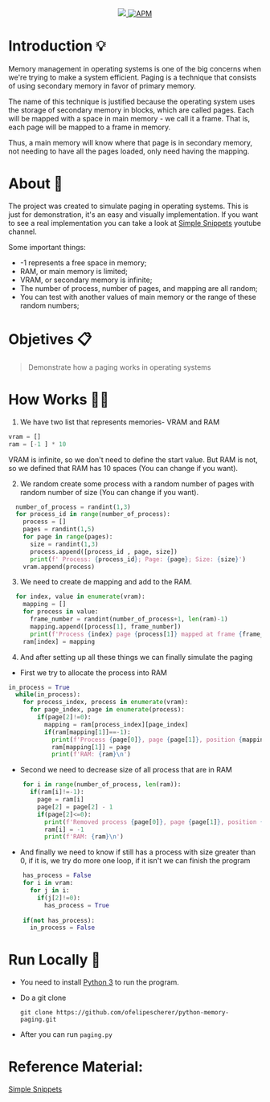 <div align=center>
<a href="https://www.python.org">
<img src="https://img.shields.io/badge/python-3.7-informational">
</a>
<a href="https://opensource.org/licenses/MIT">
<img alt="APM" src="https://img.shields.io/apm/l/vim-mode">
</a>
</div>      
      
# Introduction 💡
Memory management in operating systems is one of the big concerns when we're trying to make a system efficient. Paging is a technique that consists of using secondary memory in favor of primary memory.

The name of this technique is justified because the operating system uses the storage of secondary memory in blocks, which are called pages. Each will be mapped with a space in main memory - we call it a frame. That is, each page will be mapped to a frame in memory.

Thus, a main memory will know where that page is in secondary memory, not needing to have all the pages loaded, only need having the mapping.

# About 📘
The project was created to simulate paging in operating systems. This is just for demonstration, it's an easy and visually implementation. If you want to see a real implementation you can take a look at [Simple Snippets](https://www.youtube.com/watch?v=pJ6qrCB8pDw) youtube channel.

Some important things:
- -1 represents a free space in memory;
- RAM, or main memory is limited;
- VRAM, or secondary memory is infinite;
- The number of process, number of pages, and mapping are all random;
- You can test with another values of main memory or the range of these random numbers;

# Objetives 📋

> Demonstrate how a paging works in operating systems

# How Works 👨‍🏫

1. We have two list that represents memories- VRAM and RAM
```python
vram = []
ram = [-1 ] * 10
```
VRAM is infinite, so we don't need to define the start value. But RAM is not, so we defined that RAM has 10 spaces (You can change if you want).

2. We random create some process with a random number of pages with random number of size (You can change if you want).
```python
  number_of_process = randint(1,3)
  for process_id in range(number_of_process):
    process = []
    pages = randint(1,5)
    for page in range(pages):
      size = randint(1,3)
      process.append([process_id , page, size])
      print(f' Process: {process_id}; Page: {page}; Size: {size}')
    vram.append(process)
```

3. We need to create de mapping and add to the RAM.
```python
  for index, value in enumerate(vram):
    mapping = []
    for process in value:
      frame_number = randint(number_of_process+1, len(ram)-1)
      mapping.append([process[1], frame_number])
      print(f'Process {index} page {process[1]} mapped at frame {frame_number}')
    ram[index] = mapping
```

4. And after setting up all these things we can finally simulate the paging
 - First we try to allocate the process into RAM  
```python
in_process = True
  while(in_process):
    for process_index, process in enumerate(vram):
      for page_index, page in enumerate(process):
        if(page[2]!=0):
          mapping = ram[process_index][page_index]
          if(ram[mapping[1]]==-1):
            print(f'Process {page[0]}, page {page[1]}, position {mapping[1]} allocated')
            ram[mapping[1]] = page
            print(f'RAM: {ram}\n')
```
 - Second we need to decrease size of all process that are in RAM
```python
    for i in range(number_of_process, len(ram)):
      if(ram[i]!=-1):
        page = ram[i]
        page[2] = page[2] - 1
        if(page[2]<=0):
          print(f'Removed process {page[0]}, page {page[1]}, position {ram.index(ram[i])} because processing has finished')
          ram[i] = -1
          print(f'RAM: {ram}\n')
```
 - And finally we need to know if still has a process with size greater than 0, if it is, we try do more one loop, if it isn't we can finish the program
```python
    has_process = False
    for i in vram:
      for j in i:
        if(j[2]!=0):
          has_process = True
    
    if(not has_process):
      in_process = False
```

# Run Locally 📂
- You need to install [Python 3](https://www.python.org/downloads) to run the program.

- Do a git clone

      git clone https://github.com/ofelipescherer/python-memory-paging.git

- After you can run `paging.py`

# Reference Material:
[Simple Snippets](https://www.youtube.com/watch?v=pJ6qrCB8pDw)
